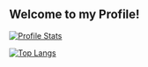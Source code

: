 ## Welcome to my Profile!

[![Profile Stats](https://github-readme-stats.vercel.app/api?username=spzla&hide_border=true&show_icons=true&bg_color=161b22&icon_color=fff&text_color=9f9f9f&title_color=fff&include_all_commits=true&count_private=true)](https://github.com/spzla/)

[![Top Langs](https://github-readme-stats.vercel.app/api/top-langs?username=spzla&hide_border=true&show_icons=true&bg_color=161b22&icon_color=fff&text_color=9f9f9f&title_color=fff&layout=compact&card_width=445)](https://github.com/spzla/)
